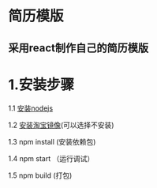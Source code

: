 # 简历模版
## 采用react制作自己的简历模版

# 1.安装步骤
1.1 [安装nodejs](https://nodejs.org/en/download/)

1.2 [安装淘宝镜像](https://blog.csdn.net/quuqu/article/details/64121812/)(可以选择不安装)

1.3 npm install  (安装依赖包)

1.4 npm start （运行调试）

1.5 npm build (打包)
